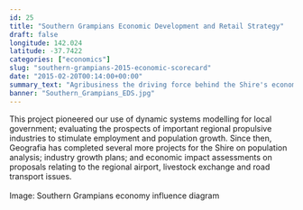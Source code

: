 ```yaml
---
id: 25
title: "Southern Grampians Economic Development and Retail Strategy"
draft: false
longitude: 142.024
latitude: -37.7422
categories: ["economics"]
slug: "southern-grampians-2015-economic-scorecard"
date: "2015-02-20T00:14:00+00:00"
summary_text: "Agribusiness the driving force behind the Shire's economy"
banner: "Southern_Grampians_EDS.jpg"
---
```


<div><div>This project pioneered our use of dynamic systems modelling for local government; evaluating the prospects of important regional propulsive industries to stimulate employment and population growth. Since then, Geografia has completed several more projects for the Shire on population analysis; industry growth plans; and economic impact assessments on proposals relating to&nbsp;the regional airport,&nbsp;livestock exchange and&nbsp;road transport issues.<br><br></div></div><div><span class="wysiwyg-color-silver">Image: Southern Grampians economy influence diagram</span></div>
